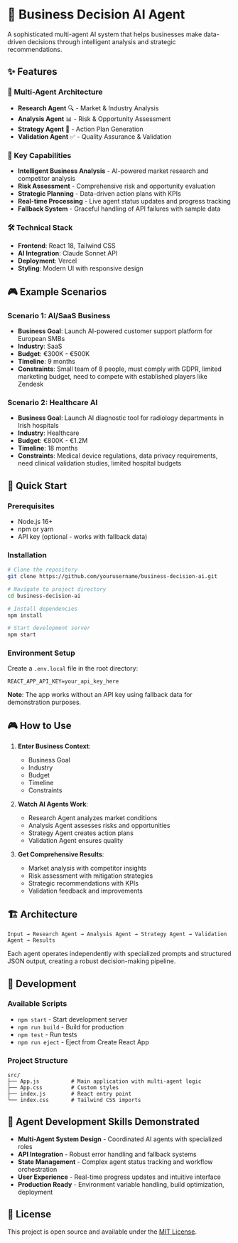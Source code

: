 # 🤖 Business Decision AI Agent

A sophisticated multi-agent AI system that helps businesses make data-driven decisions through intelligent analysis and strategic recommendations.

## ✨ Features

### 🧠 Multi-Agent Architecture
- **Research Agent** 🔍 - Market & Industry Analysis
- **Analysis Agent** 📊 - Risk & Opportunity Assessment  
- **Strategy Agent** 🎯 - Action Plan Generation
- **Validation Agent** ✅ - Quality Assurance & Validation

### 🚀 Key Capabilities
- **Intelligent Business Analysis** - AI-powered market research and competitor analysis
- **Risk Assessment** - Comprehensive risk and opportunity evaluation
- **Strategic Planning** - Data-driven action plans with KPIs
- **Real-time Processing** - Live agent status updates and progress tracking
- **Fallback System** - Graceful handling of API failures with sample data

### 🛠️ Technical Stack
- **Frontend**: React 18, Tailwind CSS
- **AI Integration**: Claude Sonnet API
- **Deployment**: Vercel
- **Styling**: Modern UI with responsive design

## 🎮 Example Scenarios

### Scenario 1: AI/SaaS Business
- **Business Goal**: Launch AI-powered customer support platform for European SMBs
- **Industry**: SaaS
- **Budget**: €300K - €500K
- **Timeline**: 9 months
- **Constraints**: Small team of 8 people, must comply with GDPR, limited marketing budget, need to compete with established players like Zendesk

### Scenario 2: Healthcare AI
- **Business Goal**: Launch AI diagnostic tool for radiology departments in Irish hospitals
- **Industry**: Healthcare
- **Budget**: €800K - €1.2M
- **Timeline**: 18 months
- **Constraints**: Medical device regulations, data privacy requirements, need clinical validation studies, limited hospital budgets

## 🚀 Quick Start

### Prerequisites
- Node.js 16+ 
- npm or yarn
- API key (optional - works with fallback data)

### Installation

```bash
# Clone the repository
git clone https://github.com/yourusername/business-decision-ai.git

# Navigate to project directory
cd business-decision-ai

# Install dependencies
npm install

# Start development server
npm start
```

### Environment Setup

Create a `.env.local` file in the root directory:

```env
REACT_APP_API_KEY=your_api_key_here
```

**Note**: The app works without an API key using fallback data for demonstration purposes.

## 🎮 How to Use

1. **Enter Business Context**:
   - Business Goal
   - Industry
   - Budget
   - Timeline
   - Constraints

2. **Watch AI Agents Work**:
   - Research Agent analyzes market conditions
   - Analysis Agent assesses risks and opportunities
   - Strategy Agent creates action plans
   - Validation Agent ensures quality

3. **Get Comprehensive Results**:
   - Market analysis with competitor insights
   - Risk assessment with mitigation strategies
   - Strategic recommendations with KPIs
   - Validation feedback and improvements

## 🏗️ Architecture

```
Input → Research Agent → Analysis Agent → Strategy Agent → Validation Agent → Results
```

Each agent operates independently with specialized prompts and structured JSON output, creating a robust decision-making pipeline.

## 🔧 Development

### Available Scripts

- `npm start` - Start development server
- `npm run build` - Build for production
- `npm test` - Run tests
- `npm run eject` - Eject from Create React App

### Project Structure

```
src/
├── App.js          # Main application with multi-agent logic
├── App.css         # Custom styles
├── index.js        # React entry point
└── index.css       # Tailwind CSS imports
```

## 🌟 Agent Development Skills Demonstrated

- **Multi-Agent System Design** - Coordinated AI agents with specialized roles
- **API Integration** - Robust error handling and fallback systems
- **State Management** - Complex agent status tracking and workflow orchestration
- **User Experience** - Real-time progress updates and intuitive interface
- **Production Ready** - Environment variable handling, build optimization, deployment

## 📄 License

This project is open source and available under the [MIT License](LICENSE).
